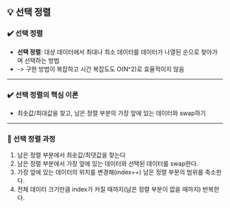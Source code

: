 ## 💡 선택 정렬

### ✔️ 선택 정렬
- **선택 정렬**: 대상 데이터에서 최대나 최소 데이터를 데이터가 나열된 순으로 찾아가며 선택하는 방법
- -> 구현 방법이 복잡하고 시간 복잡도도 O(N^2)로 효율적이지 않음

***

### ✔️ 선택 정렬의 핵심 이론
- 최솟값/최대값을 찾고, 남은 정렬 부분의 가장 앞에 있는 데이터와 swap하기

***

### 🚩 선택 정렬 과정
1. 남은 정렬 부분에서 최솟값/최댓값을 찾는다
2. 남은 정렬 부분에서 가장 앞에 있는 데이터와 선택된 데이터를 swap한다.
3. 가장 앞에 있는 데이터의 위치를 변경해(index++) 남은 정렬 부분의 범위를 축소한다.
4. 전체 데이터 크기만큼 index가 커질 때까지(남은 정렬 부분이 없을 때까지) 반복한다.
